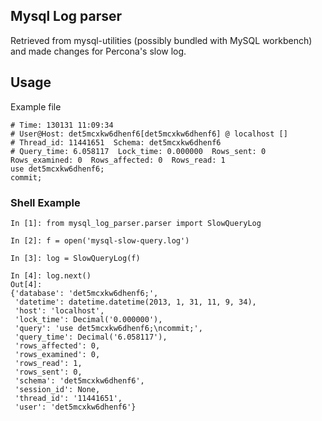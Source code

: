 Mysql Log parser
----------------

Retrieved from mysql-utilities (possibly bundled with MySQL workbench) and made
changes for Percona's slow log.

Usage
-----
Example file

```
# Time: 130131 11:09:34
# User@Host: det5mcxkw6dhenf6[det5mcxkw6dhenf6] @ localhost []
# Thread_id: 11441651  Schema: det5mcxkw6dhenf6
# Query_time: 6.058117  Lock_time: 0.000000  Rows_sent: 0  Rows_examined: 0  Rows_affected: 0  Rows_read: 1
use det5mcxkw6dhenf6;
commit;
```

### Shell Example

```
In [1]: from mysql_log_parser.parser import SlowQueryLog

In [2]: f = open('mysql-slow-query.log')

In [3]: log = SlowQueryLog(f)

In [4]: log.next()
Out[4]: 
{'database': 'det5mcxkw6dhenf6;',
 'datetime': datetime.datetime(2013, 1, 31, 11, 9, 34),
 'host': 'localhost',
 'lock_time': Decimal('0.000000'),
 'query': 'use det5mcxkw6dhenf6;\ncommit;',
 'query_time': Decimal('6.058117'),
 'rows_affected': 0,
 'rows_examined': 0,
 'rows_read': 1,
 'rows_sent': 0,
 'schema': 'det5mcxkw6dhenf6',
 'session_id': None,
 'thread_id': '11441651',
 'user': 'det5mcxkw6dhenf6'}
```
